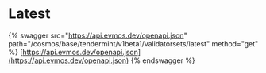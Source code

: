 # Latest

{% swagger src="https://api.evmos.dev/openapi.json" path="/cosmos/base/tendermint/v1beta1/validatorsets/latest" method="get" %}
[https://api.evmos.dev/openapi.json](https://api.evmos.dev/openapi.json)
{% endswagger %}
